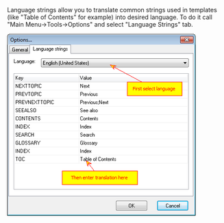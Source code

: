 Language strings allow you to translate common strings used in templates (like "Table of Contents" for example) into desired language. To do it call "Main Menu->Tools->Options" and select "Language Strings" tab. 




![](images/lang.png "")
